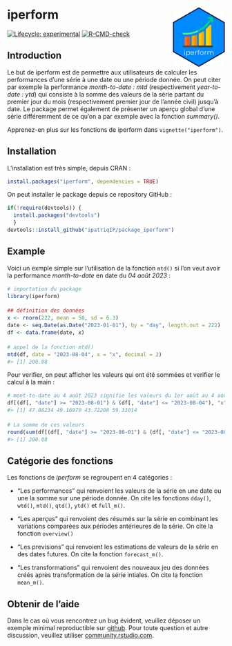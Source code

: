 
<!-- README.md is generated from README.Rmd. Please edit that file -->

# iperform <a href="https://ip-ilunga.com"><img src="man/figures/logo.png" align="right" height="138" alt="ip ilunga" /></a>

<!-- badges: start -->

[![Lifecycle:
experimental](https://img.shields.io/badge/lifecycle-experimental-orange.svg)](https://lifecycle.r-lib.org/articles/stages.html#experimental)
[![R-CMD-check](https://github.com/ipatriqIP/package_iperform/actions/workflows/R-CMD-check.yaml/badge.svg)](https://github.com/ipatriqIP/package_iperform/actions/workflows/R-CMD-check.yaml)
<!-- badges: end -->

## Introduction

Le but de iperform est de permettre aux utilisateurs de calculer les
performances d’une série à une date ou une période donnée. On peut citer
par exemple la performance *month-to-date : mtd* (respectivement
*year-to-date : ytd*) qui consiste à la somme des valeurs de la série
partant du premier jour du mois (respectivement premier jour de l’année
civil) jusqu’à date. Le package permet également de présenter un aperçu
global d’une série différemment de ce qu’on a par exemple avec la
fonction *summary()*.

Apprenez-en plus sur les fonctions de iperform dans
`vignette("iperform")`.

## Installation

L’installation est très simple, depuis CRAN :

``` r
install.packages("iperform", dependencies = TRUE)
```

On peut installer le package depuis ce repository GitHub :

``` r
if(!require(devtools)) {
  install.packages("devtools")
  }
devtools::install_github("ipatriqIP/package_iperform")
```

## Example

Voici un exmple simple sur l’utilisation de la fonction `mtd()` si l’on
veut avoir la performance *month-to-date* en date du *04 août 2023* :

``` r
# importation du package
library(iperform)

## définition des données 
x <- rnorm(222, mean = 50, sd = 6.3)
date <- seq.Date(as.Date("2023-01-01"), by = "day", length.out = 222)
df <- data.frame(date, x)

# appel de la fonction mtd()
mtd(df, date = "2023-08-04", x = "x", decimal = 2)
#> [1] 200.08
```

Pour verifier, on peut afficher les valeurs qui ont été sommées et
verifier le calcul à la main :

``` r
# mont-to-date au 4 août 2023 signifie les valeurs du 1er août au 4 août iclus
df[(df[, "date"] >= "2023-08-01") & (df[, "date"] <= "2023-08-04"), "x"]
#> [1] 47.88234 49.16970 43.72208 59.31014

# La somme de ces valeurs
round(sum(df[(df[, "date"] >= "2023-08-01") & (df[, "date"] <= "2023-08-04"), "x"]), 2)
#> [1] 200.08
```

## Catégorie des fonctions

Les fonctions de *iperform* se regroupent en 4 catégories :

- “Les performances” qui renvoient les valeurs de la série en une date
  ou une la somme sur une période donnée. On cite les fonctions
  `dday()`, `wtd()`, `mtd()`, `qtd()`, `ytd()` et `full_m()`.

- “Les aperçus” qui renvoient des résumés sur la série en combinant les
  variations comparées aux périodes antérieures de la série. On cite la
  fonction `overview()`

- “Les previsions” qui renvoient les estimations de valeurs de la série
  en des dates futures. On cite la fonction `forecast_m()`.

- “Les transformations” qui renvoient des nouveaux jeu des données créés
  après transformation de la série intiales. On cite la fonction
  `mean_m()`.

## Obtenir de l’aide

Dans le cas où vous rencontrez un bug évident, veuillez déposer un
exemple minimal reproductible sur [github](https://github.com/). Pour
toute question et autre discussion, veuillez utiliser
[community.rstudio.com](https://community.rstudio.com/).
